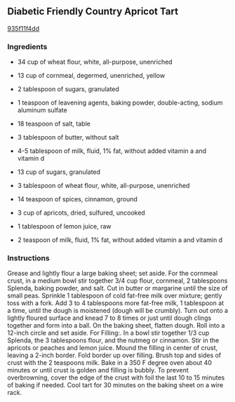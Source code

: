 ## Diabetic Friendly Country Apricot Tart

[935f11f4dd](http://www.food.com/recipe/diabetic-friendly-country-apricot-tart-202857)

### Ingredients

 - 34 cup of wheat flour, white, all-purpose, unenriched

 - 13 cup of cornmeal, degermed, unenriched, yellow

 - 2 tablespoon of sugars, granulated

 - 1 teaspoon of leavening agents, baking powder, double-acting, sodium aluminum sulfate

 - 18 teaspoon of salt, table

 - 3 tablespoon of butter, without salt

 - 4-5 tablespoon of milk, fluid, 1% fat, without added vitamin a and vitamin d

 - 13 cup of sugars, granulated

 - 3 tablespoon of wheat flour, white, all-purpose, unenriched

 - 14 teaspoon of spices, cinnamon, ground

 - 3 cup of apricots, dried, sulfured, uncooked

 - 1 tablespoon of lemon juice, raw

 - 2 teaspoon of milk, fluid, 1% fat, without added vitamin a and vitamin d

### Instructions

Grease and lightly flour a large baking sheet; set aside. For the cornmeal crust, in a medium bowl stir together 3/4 cup flour, cornmeal, 2 tablespoons Splenda, baking powder, and salt. Cut in butter or margarine until the size of small peas. Sprinkle 1 tablespoon of cold fat-free milk over mixture; gently toss with a fork. Add 3 to 4 tablespoons more fat-free milk, 1 tablespoon at a time, until the dough is moistened (dough will be crumbly). Turn out onto a lightly floured surface and knead 7 to 8 times or just until dough clings together and form into a ball. On the baking sheet, flatten dough. Roll into a 12-inch circle and set aside. For Filling:. In a bowl stir together 1/3 cup Splenda, the 3 tablespoons flour, and the nutmeg or cinnamon. Stir in the apricots or peaches and lemon juice. Mound the filling in center of crust, leaving a 2-inch border. Fold border up over filling. Brush top and sides of crust with the 2 teaspoons milk. Bake in a 350 F degree oven about 40 minutes or until crust is golden and filling is bubbly. To prevent overbrowning, cover the edge of the crust with foil the last 10 to 15 minutes of baking if needed. Cool tart for 30 minutes on the baking sheet on a wire rack.